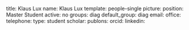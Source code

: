 title: Klaus Lux
name: Klaus Lux
template: people-single
picture: 
position: Master Student
active: no
groups: diag
default_group: diag
email: 
office: 
telephone:
type: student
scholar: 
publons: 
orcid: 
linkedin: